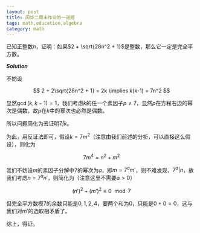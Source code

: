 ```yaml
---
layout: post
title: 闵华二周末作业的一道题
tags: math,education,algebra
category: math
---
```


已知正整数$n$，证明：如果$2 + \sqrt{28n^2 + 1}$是整数，那么它一定是完全平方数。

***Solution***

不妨设

$$
    2 + 2\sqrt{28n^2 + 1} = 2k \implies k(k-1) = 7n^2
$$

显然$\gcd(k,k-1) = 1$，我们考虑$k$的任一个素因子$p \not = 7$，显然$p$在方程右边的幂次是偶数，故$p$在$k$中的幂次也必然是偶数。

所以问题简化为去证明$7 \not | k$。

为此，用反证法即可，假设$k = 7m^2$（注意由我们前述的分析，可以直接这么假设），则化为

$$
    7m^4 = n^2 + m^2
$$

我们不妨设$m$的素因子分解中$7$的幂次为$a$，即$m = 7^a m'$，则不难发现，$7^a | n$，故我们考虑$n = 7^a n'$，则简化为（注意这里不需要$a > 0$）

$$
    (n')^2 + (m')^2 \equiv 0 \mod 7
$$

但完全平方数模$7$的余数只能是$0,1,2,4$，要两个和为$0$，只能是$0 + 0 = 0$，这与我们对$m'$的选取相矛盾了。

综上，得证。